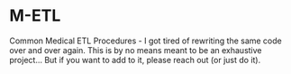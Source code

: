 # M-ETL
Common Medical ETL Procedures - I got tired of rewriting the same code over and over again. This is by no means meant to be an exhaustive project... But if you want to add to it, please reach out (or just do it).
